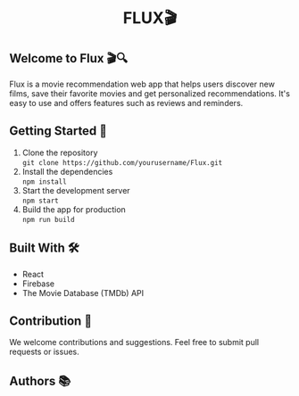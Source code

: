 <h1 style="text-align:center;">FLUX🎬</h1>

<h2>Welcome to Flux 🎬🔍</h2>
<p>Flux is a movie recommendation web app that helps users discover new films, save their favorite movies and get personalized recommendations. It's easy to use and offers features such as reviews and reminders.</p>

<h2>Getting Started 🚀</h2>
<ol>
    <li>Clone the repository<br>
    <code>git clone https://github.com/yourusername/Flux.git</code></li>
    <li>Install the dependencies<br>
    <code>npm install</code></li>
    <li>Start the development server<br>
    <code>npm start</code></li>
    <li>Build the app for production<br>
    <code>npm run build</code></li>
</ol>

<h2>Built With 🛠</h2>
<ul>
    <li>React</li>
    <li>Firebase</li>
    <li>The Movie Database (TMDb) API</li>
</ul>

<h2>Contribution 🤝</h2>
<p>We welcome contributions and suggestions. Feel free to submit pull requests or issues.</p>

<h2>Authors 📚</h2>
<ul>
